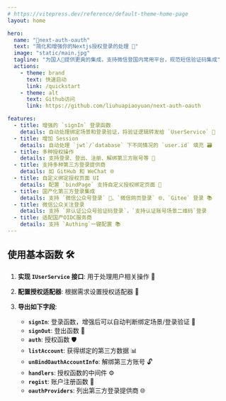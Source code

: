 ```yaml
---
# https://vitepress.dev/reference/default-theme-home-page
layout: home

hero:
  name: "🚀next-auth-oauth"
  text: "简化和增强你的Nextjs授权登录的处理 🔐"
  image: "static/main.jpg"
  tagline: "为国人🚩提供更爽的集成，支持微信登国内常用平台，规范短信验证码集成"
  actions:
    - theme: brand
      text: 快速启动
      link: /quickstart
    - theme: alt
      text: Github访问
      link: https://github.com/liuhuapiaoyuan/next-auth-oauth

features:
  - title: 增强的 `signIn` 登录函数
    details: 自动处理绑定场景和登录验证，将验证逻辑转发给 `UserService` 🔄
  - title: 增加 Session
    details: 自动处理 `jwt`/`database` 下不同情况的 `user.id` 填充 🗃️
  - title: 多种授权操作
    details: 支持登录、登出、注册、解绑第三方账号等 🔑
  - title: 支持多种第三方登录提供商
    details: 如 GitHub 和 WeChat 🌐
  - title: 自定义绑定授权页面 UI
    details: 配置 `bindPage` 支持自定义授权绑定页面 🎨
  - title: 国产化第三方登录集成
    details: 支持 `微信公众号登录` 🐉、`微信网页登录` 🌐、`Gitee` 登录 📚
  - title: 微信公众关注登录
    details: 支持 `非认证公众号验证码登录`，`支持认证账号场景二维码`登录 
  - title: 适配国产OIDC服务商
    details: 支持 `Authing`一键配置 📚
---
```




## 使用基本函数 🛠️

1. **实现 `IUserService` 接口**: 用于处理用户相关操作 👤
2. **配置授权适配器**: 根据需求设置授权适配器 🔧
3. **导出如下字段**:

   - **`signIn`**: 登录函数，增强后可以自动判断绑定场景/登录验证 🔑
   - **`signOut`**: 登出函数 🚪
   - **`auth`**: 授权函数 🛡️
   - **`listAccount`**: 获得绑定的第三方数据 📊
   - **`unBindOauthAccountInfo`**: 解绑第三方账号 🔓
   - **`handlers`**: 授权函数的中间件 ⚙️
   - **`regist`**: 账户注册函数 📝
   - **`oauthProviders`**: 列出第三方登录提供商 🌐
